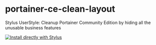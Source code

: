 # portainer-ce-clean-layout
Stylus UserStyle: Cleanup Portainer Community Edition by hiding all the unusable business features

[![Install directly with Stylus](https://img.shields.io/badge/Install%20directly%20with-Stylus-00adad.svg)](https://raw.githubusercontent.com/adripo/portainer-ce-clean-layout/main/portainer-ce-clean.user.css)
